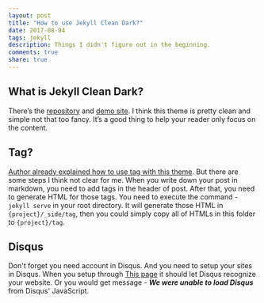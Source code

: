 ```yaml
---
layout: post
title: "How to use Jekyll Clean Dark?"
date: 2017-08-04
tags: jekyll
description: Things I didn't figure out in the beginning.
comments: true
share: true
---
```


## What is Jekyll Clean Dark?
There’s the [repository](https://github.com/streetturtle/jekyll-clean-dark) and [demo site](http://pavelmakhov.com/jekyll-clean-dark). I think this theme is pretty clean and simple not that too fancy. It’s a good thing to help your reader only focus on the content.

## Tag?

[Author already explained how to use tag with this theme](http://pavelmakhov.com/jekyll-clean-dark/2016/08/analytics-tags-comments). But there are some steps I think not clear for me. When you write down your post in markdown, you need to add tags in the header of post. After that, you need to generate HTML for those tags. You need to execute the command - `jekyll serve` in your root directory. It will generate those HTML in `{project}/_side/tag`, then you could simply copy all of HTMLs in this folder to `{project}/tag`.

## Disqus

Don't forget you need account in Disqus. And you need to setup your sites in Disqus. When you setup through [This page](https://disqus.com/admin/create/) it should let Disqus recognize your website. Or you would get message - ***We were unable to load Disqus*** from Disqus' JavaScript.
